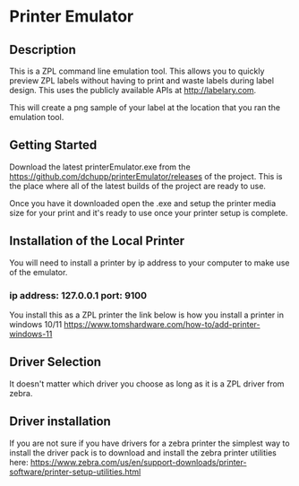 # Printer Emulator

## Description
This is a ZPL command line emulation tool. This allows you to quickly preview ZPL labels without having to print and waste labels during label design.
This uses the publicly available APIs at http://labelary.com.

This will create a png sample of your label at the location that you ran the emulation tool.

## Getting Started
Download the latest printerEmulator.exe from the https://github.com/dchupp/printerEmulator/releases
of the project. This is the place where all of the latest builds of the project are ready to use.

Once you have it downloaded open the .exe and setup the printer media size for your print and it's ready to use once your printer setup is complete.
## Installation of the Local Printer
You will need to install a printer by ip address to your computer to make use of the emulator.

### ip address: 127.0.0.1  port: 9100

You install this as a ZPL printer the link below is how you install a printer in windows 10/11
https://www.tomshardware.com/how-to/add-printer-windows-11

## Driver Selection
It doesn't matter which driver you choose as long as it is a ZPL driver from zebra.

## Driver installation
If you are not sure if you have drivers for a zebra printer the simplest way to install the driver pack is to download and install the zebra printer utilities here:
https://www.zebra.com/us/en/support-downloads/printer-software/printer-setup-utilities.html
